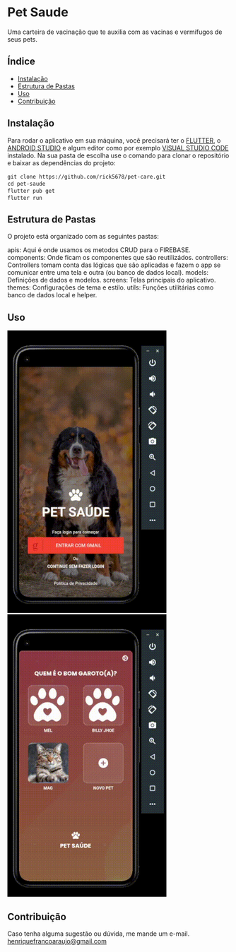 # Pet Saude

Uma carteira de vacinação que te auxilia com as vacinas e vermífugos de seus pets.

## Índice

- [Instalação](#instalação)
- [Estrutura de Pastas](#estrutura-de-pastas)
- [Uso](#uso)
- [Contribuição](#contribuição)

## Instalação

Para rodar o aplicativo em sua máquina, você precisará ter o [FLUTTER](https://docs.flutter.dev/get-started/install?gclid=Cj0KCQiAr8eqBhD3ARIsAIe-buOCyorPJPqdTYdVsdQKOzuPqGzAprGPu3pwPxjTnLtOOHdLSoAsh1saAgUvEALw_wcB&gclsrc=aw.ds), o [ANDROID STUDIO](https://developer.android.com/studio?gclid=Cj0KCQiAr8eqBhD3ARIsAIe-buMqmR_CMoH5O7WV2e1b4c3vFVYSijnSrKssVmVXcEa6bNvX_FOnd-AaAl25EALw_wcB&gclsrc=aw.ds&hl=pt-br) e algum editor como por exemplo [VISUAL STUDIO CODE](https://code.visualstudio.com/download) instalado.
Na sua pasta de escolha use o comando para clonar o repositório e baixar as dependências do projeto:
```
git clone https://github.com/rick5678/pet-care.git
cd pet-saude
flutter pub get
flutter run
```

## Estrutura de Pastas
O projeto está organizado com as seguintes pastas:

apis: Aqui é onde usamos os metodos CRUD para o FIREBASE.
components: Onde ficam os componentes que são reutilizádos.
controllers: Controllers tomam conta das lógicas que são aplicadas e fazem o app se comunicar entre uma tela e outra (ou banco de dados local).
models: Definições de dados e modelos.
screens: Telas principais do aplicativo.
themes: Configurações de tema e estilo.
utils: Funções utilitárias como banco de dados local e helper.

## Uso
![Login](/assets/image/readme01.gif)   ![Infos](/assets/image/readme02.gif)


## Contribuição
Caso tenha alguma sugestão ou dúvida, me mande um e-mail. 
henriquefrancoaraujo@gmail.com
